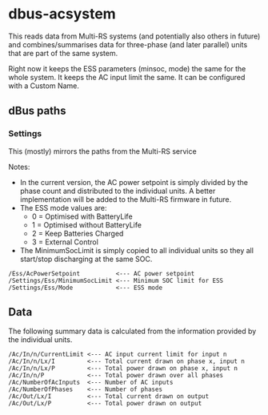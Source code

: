 # dbus-acsystem

This reads data from Multi-RS systems (and potentially also others in future)
and combines/summarises data for three-phase (and later parallel) units that
are part of the same system.

Right now it keeps the ESS parameters (minsoc, mode) the same for the whole
system. It keeps the AC input limit the same. It can be configured with
a Custom Name.


## dBus paths
### Settings
This (mostly) mirrors the paths from the Multi-RS service

Notes:
* In the current version, the AC power setpoint
  is simply divided by the phase count and distributed to the individual
  units.  A better implementation will be added to the Multi-RS firmware in
  future.
* The ESS mode values are:
  * 0 = Optimised with BatteryLife
  * 1 = Optimised without BatteryLife
  * 2 = Keep Batteries Charged
  * 3 = External Control
* The MinimumSocLimit is simply copied to all individual units so they
  all start/stop discharging at the same SOC.

```
/Ess/AcPowerSetpoint          <--- AC power setpoint
/Settings/Ess/MinimumSocLimit <--- Minimum SOC limit for ESS
/Settings/Ess/Mode            <--- ESS mode
```

## Data
The following summary data is calculated from the information provided
by the individual units.

```
/Ac/In/n/CurrentLimit <--- AC input current limit for input n
/Ac/In/n/Lx/I         <--- Total current drawn on phase x, input n
/Ac/In/n/Lx/P         <--- Total power drawn on phase x, input n
/Ac/In/n/P            <--- Total power drawn over all phases
/Ac/NumberOfAcInputs  <--- Number of AC inputs
/Ac/NumberOfPhases    <--- Number of phases
/Ac/Out/Lx/I          <--- Total current drawn on output
/Ac/Out/Lx/P          <--- Total power drawn on output
```
